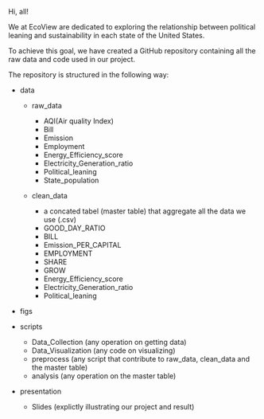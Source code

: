 Hi, all!

We at EcoView are dedicated to exploring the relationship between political leaning and sustainability in each state of the United States. 

To achieve this goal, we have created a GitHub repository containing all the raw data and code used in our project. 

The repository is structured in the following way:


- data

  - raw_data

    - AQI(Air quality Index)
    - Bill
    - Emission
    - Employment
    - Energy_Efficiency_score
    - Electricity_Generation_ratio 
    - Political_leaning
    - State_population

  - clean_data

    - a concated tabel (master table) that aggregate all the data we use (.csv)
    - GOOD_DAY_RATIO
    - BILL
    - Emission_PER_CAPITAL
    - EMPLOYMENT
    - SHARE
    - GROW
    - Energy_Efficiency_score
    - Electricity_Generation_ratio 
    - Political_leaning 

- figs

- scripts

  - Data_Collection (any operation on getting data)
  - Data_Visualization (any code on visualizing)
  - preprocess (any script that contribute to raw_data, clean_data and the master table)
  - analysis (any operation on the master table)

- presentation
  - Slides (explictly illustrating our project and result)


 

